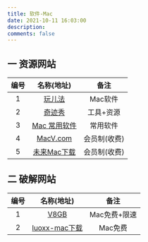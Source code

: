 ```yaml
---
title: 软件-Mac
date: 2021-10-11 16:03:00
description: 
comments: false
---
```


## 一 资源网站

| 编号 |                          名称(地址)                          |     备注     |
| :--: | :----------------------------------------------------------: | :----------: |
|  1   |      [玩儿法](https://www.waerfa.com/category/download)      |   Mac软件    |
|  2   |              [奇迹秀](https://www.qijishow.com)              |  工具+资源   |
|  3   | [Mac 常用软件](https://blog.csdn.net/weixin_52802958/article/details/124559374) |   常用软件   |
|  4   |               [MacV.com](https://www.macv.com)               | 会员制(收费) |
|  5   |            [未来Mac下载](https://mac.orsoon.com)             | 会员制(收费) |

## 二 破解网站

| 编号 |               名称(地址)                |     备注     |
| :--: | :-------------------------------------: | :----------: |
|  1   |      [V8GB](https://www.v8gb.com/)      | Mac免费+限速 |
|  2   | [luoxx-mac下载](https://www.luoxx.top/) |   Mac免费    |

